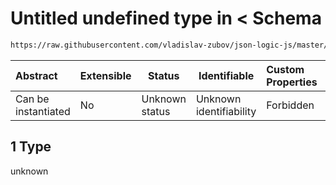 # Untitled undefined type in &lt; Schema

```txt
https://raw.githubusercontent.com/vladislav-zubov/json-logic-js/master/schemas/operators/numeric/less.json#/examples/2/</1
```




| Abstract            | Extensible | Status         | Identifiable            | Custom Properties | Additional Properties | Access Restrictions | Defined In                                                        |
| :------------------ | ---------- | -------------- | ----------------------- | :---------------- | --------------------- | ------------------- | ----------------------------------------------------------------- |
| Can be instantiated | No         | Unknown status | Unknown identifiability | Forbidden         | Allowed               | none                | [less.json\*](operators/numeric/less.json "open original schema") |

## 1 Type

unknown
